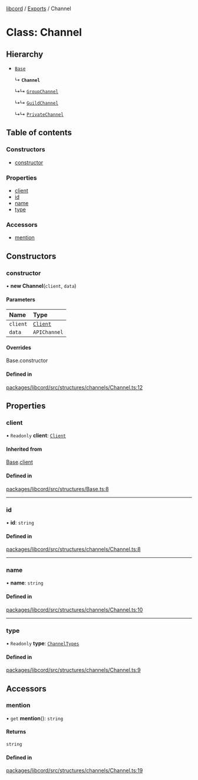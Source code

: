 [libcord](../README.md) / [Exports](../modules.md) / Channel

# Class: Channel

## Hierarchy

- [`Base`](Base.md)

  ↳ **`Channel`**

  ↳↳ [`GroupChannel`](GroupChannel.md)

  ↳↳ [`GuildChannel`](GuildChannel.md)

  ↳↳ [`PrivateChannel`](PrivateChannel.md)

## Table of contents

### Constructors

- [constructor](Channel.md#constructor)

### Properties

- [client](Channel.md#client)
- [id](Channel.md#id)
- [name](Channel.md#name)
- [type](Channel.md#type)

### Accessors

- [mention](Channel.md#mention)

## Constructors

### constructor

• **new Channel**(`client`, `data`)

#### Parameters

| Name | Type |
| :------ | :------ |
| `client` | [`Client`](Client.md) |
| `data` | `APIChannel` |

#### Overrides

Base.constructor

#### Defined in

[packages/libcord/src/structures/channels/Channel.ts:12](https://github.com/Libcord/libcord/blob/d0e0b8c/packages/libcord/src/structures/channels/Channel.ts#L12)

## Properties

### client

• `Readonly` **client**: [`Client`](Client.md)

#### Inherited from

[Base](Base.md).[client](Base.md#client)

#### Defined in

[packages/libcord/src/structures/Base.ts:8](https://github.com/Libcord/libcord/blob/d0e0b8c/packages/libcord/src/structures/Base.ts#L8)

___

### id

• **id**: `string`

#### Defined in

[packages/libcord/src/structures/channels/Channel.ts:8](https://github.com/Libcord/libcord/blob/d0e0b8c/packages/libcord/src/structures/channels/Channel.ts#L8)

___

### name

• **name**: `string`

#### Defined in

[packages/libcord/src/structures/channels/Channel.ts:10](https://github.com/Libcord/libcord/blob/d0e0b8c/packages/libcord/src/structures/channels/Channel.ts#L10)

___

### type

• `Readonly` **type**: [`ChannelTypes`](../enums/ChannelTypes.md)

#### Defined in

[packages/libcord/src/structures/channels/Channel.ts:9](https://github.com/Libcord/libcord/blob/d0e0b8c/packages/libcord/src/structures/channels/Channel.ts#L9)

## Accessors

### mention

• `get` **mention**(): `string`

#### Returns

`string`

#### Defined in

[packages/libcord/src/structures/channels/Channel.ts:19](https://github.com/Libcord/libcord/blob/d0e0b8c/packages/libcord/src/structures/channels/Channel.ts#L19)
